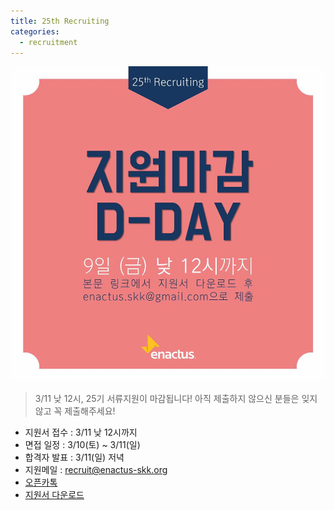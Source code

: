 ```yaml
---
title: 25th Recruiting
categories:
  - recruitment
---
```


![](/images/recruits/2018-상반기-포스터.jpg)


> 3/11 낮 12시, 25기 서류지원이 마감됩니다! 아직 제출하지 않으신 분들은 잊지 않고 꼭 제출해주세요!

+ 지원서 접수 :  3/11 낮 12시까지
+ 면접 일정 :  3/10(토) ~ 3/11(일)
+ 합격자 발표 : 3/11(일) 저녁
+ 지원메일 : [recruit@enactus-skk.org](mailto:recruit@enactus-skk.org)
+ [오픈카톡](https://open.kakao.com/o/sVoKHQH)
+ [지원서 다운로드](/files/recruits/text.doc)
